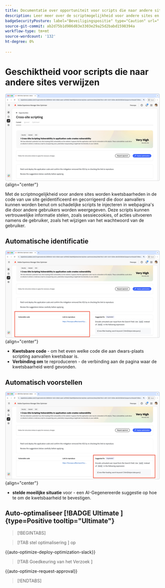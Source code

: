 ```yaml
---
title: Documentatie over opportuniteit voor scripts die naar andere sites verwijzen
description: Leer meer over de scriptmogelijkheid voor andere sites en om kwetsbaarheden op het gebied van sitebeveiliging te identificeren en te verhelpen.
badgeSecurityPosture: label="Beveiligingspositie" type="Caution" url="../../opportunity-types/security-posture.md" tooltip="Beveiligingspositie"
source-git-commit: ab2d75b1d986d83e3303e29a25d2babd1598394a
workflow-type: tm+mt
source-wordcount: '132'
ht-degree: 0%

---
```



# Geschiktheid voor scripts die naar andere sites verwijzen

![ de kans van de dwars-plaats ](./assets/cross-site-scripting/hero.png){align="center"}

Met de scriptmogelijkheid voor andere sites worden kwetsbaarheden in de code van uw site geïdentificeerd en gecorrigeerd die door aanvallers kunnen worden benut om schadelijke scripts te injecteren in webpagina&#39;s die door andere gebruikers worden weergegeven. Deze scripts kunnen vertrouwelijke informatie stelen, zoals sessiecookies, of acties uitvoeren namens de gebruiker, zoals het wijzigen van het wachtwoord van de gebruiker.

## Automatische identificatie

![ auto-identificeer de kans van de dwars-plaats ](./assets/cross-site-scripting/auto-identify.png){align="center"}

* **Kwetsbare code** - om het even welke code die aan dwars-plaats scripting aanvallen kwetsbaar is.
* **Verbinding om** te reproduceren - de verbinding aan de pagina waar de kwetsbaarheid werd gevonden.

## Automatisch voorstellen

![ auto-suggereert de kans van de Intersite ](./assets/cross-site-scripting/auto-suggest.png){align="center"}

* **stelde moeilijke situatie** voor - een AI-Gegenereerde suggestie op hoe te om de kwetsbaarheid te bevestigen.

## Auto-optimaliseer [!BADGE  Ultimate ]{type=Positive tooltip="Ultimate"}


>[!BEGINTABS]

>[!TAB  stel optimalisering ] op

{{auto-optimize-deploy-optimization-slack}}

>[!TAB  Goedkeuring van het Verzoek ]

{{auto-optimize-request-approval}}

>[!ENDTABS]
